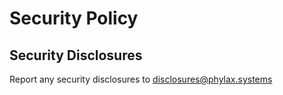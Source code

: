 # Security Policy

## Security Disclosures

Report any security disclosures to disclosures@phylax.systems
